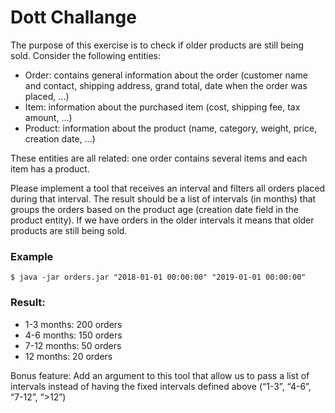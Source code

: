# Dott Challange

The purpose of this exercise is to check if older products are still being sold. Consider the following entities:

- Order: contains general information about the order (customer name and contact, shipping address, grand total, date when the order was placed, ...)
- Item: information about the purchased item (cost, shipping fee, tax amount, ...)
- Product: information about the product (name, category, weight, price, creation date, ...)

These entities are all related: one order contains several items and each item has a product.

Please implement a tool that receives an interval and filters all orders placed during that interval.
The result should be a list of intervals (in months) that groups the orders based on the product
age (creation date field in the product entity). If we have orders in the older intervals it means
that older products are still being sold.

### Example

  `$ java -jar orders.jar "2018-01-01 00:00:00" "2019-01-01 00:00:00"`

### Result:
- 1-3 months: 200 orders
- 4-6 months: 150 orders
- 7-12 months: 50 orders
- 12 months: 20 orders

Bonus feature:
 Add an argument to this tool that allow us to pass a list of intervals instead of having the fixed intervals defined above (“1-3”, “4-6”, “7-12”, “>12”)

